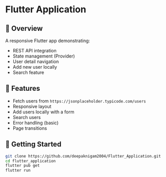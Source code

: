 # Flutter Application

## 📱 Overview
A responsive Flutter app demonstrating:
- REST API integration
- State management (Provider)
- User detail navigation
- Add new user locally
- Search feature

## 🔧 Features
- Fetch users from `https://jsonplaceholder.typicode.com/users`
- Responsive layout
- Add users locally with a form
- Search users
- Error handling (basic)
- Page transitions

## 🚀 Getting Started
```bash
git clone https://github.com/deepaknigam2004/Flutter_Application.git
cd flutter_application
flutter pub get
flutter run
